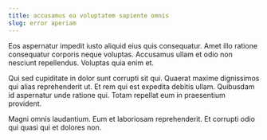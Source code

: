 ```yaml
---
title: accusamus ea voluptatem sapiente omnis
slug: error aperiam
---
```


Eos aspernatur impedit iusto aliquid eius quis consequatur. Amet illo ratione consequatur corporis neque voluptas. Accusamus ullam et odio non nesciunt repellendus. Voluptas quia enim et.

Qui sed cupiditate in dolor sunt corrupti sit qui. Quaerat maxime dignissimos qui alias reprehenderit ut. Et rem qui est expedita debitis ullam. Quibusdam id aspernatur unde ratione qui. Totam repellat eum in praesentium provident.

Magni omnis laudantium. Eum et laboriosam reprehenderit. Et corrupti odio qui quasi qui et dolores non.
